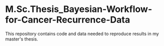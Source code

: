 # M.Sc.Thesis_Bayesian-Workflow-for-Cancer-Recurrence-Data
This repository contains code and data needed to reproduce results in my master's thesis.
